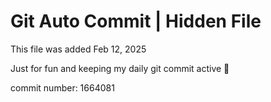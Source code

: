 # Git Auto Commit | Hidden File

This file was added Feb 12, 2025

Just for fun and keeping my daily git commit active 🤪

commit number: 1664081

